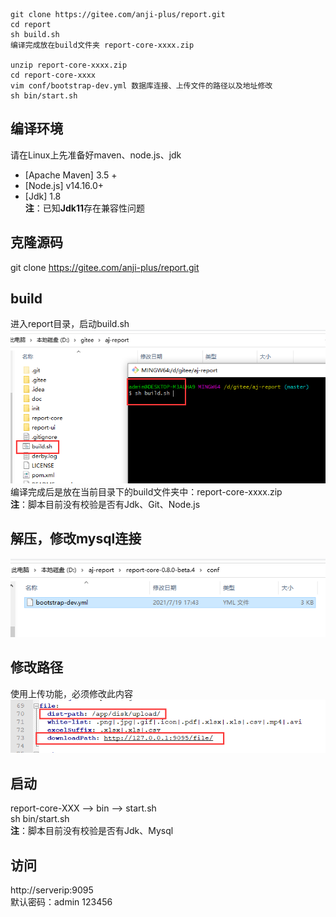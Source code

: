 ```
git clone https://gitee.com/anji-plus/report.git
cd report
sh build.sh
编译完成放在build文件夹 report-core-xxxx.zip

unzip report-core-xxxx.zip
cd report-core-xxxx
vim conf/bootstrap-dev.yml 数据库连接、上传文件的路径以及地址修改
sh bin/start.sh
```

## 编译环境
请在Linux上先准备好maven、node.js、jdk
- [Apache Maven] 3.5 +<br>
- [Node.js] v14.16.0+<br>
- [Jdk] 1.8 <br>
**注**：已知**Jdk11**存在兼容性问题
  
## 克隆源码
git clone https://gitee.com/anji-plus/report.git <br>

## build
进入report目录，启动build.sh
![img_4.png](../picture/quickly/img_4.png)
编译完成后是放在当前目录下的build文件夹中：report-core-xxxx.zip <br>
**注**：脚本目前没有校验是否有Jdk、Git、Node.js

## 解压，修改mysql连接
![img_1.png](../picture/quickly/img_1.png)

## 修改路径
使用上传功能，必须修改此内容
![file.png](../picture/quickly/img_5.png)

## 启动
report-core-XXX --> bin --> start.sh <br>
sh bin/start.sh <br>
**注**：脚本目前没有校验是否有Jdk、Mysql

## 访问
http://serverip:9095 <br>
默认密码：admin 123456
